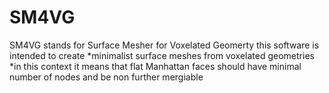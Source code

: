 # SM4VG
SM4VG stands for Surface Mesher for Voxelated Geomerty
this software is intended to create *minimalist surface meshes from voxelated geometries
*in this context it means that flat Manhattan faces should have minimal number of nodes and be non further mergiable
